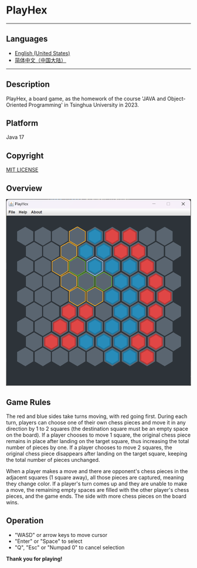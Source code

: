 # PlayHex

---

## Languages

+ [English (United States)](./README.md)
+ [简体中文（中国大陆）](./docs/READMEs/README.zh_CN.md)

---

## Description

PlayHex, a board game, as the homework of the course 'JAVA and Object-Oriented Programming' in Tsinghua University in 2023.

## Platform

Java 17

## Copyright

[MIT LICENSE](./LICENSE)

## Overview

![overview](./assets/overview.png)

## Game Rules

The red and blue sides take turns moving, with red going first. During each turn, players can choose one of their own chess pieces and move it in any direction by 1 to 2 squares (the destination square must be an empty space on the board). If a player chooses to move 1 square, the original chess piece remains in place after landing on the target square, thus increasing the total number of pieces by one. If a player chooses to move 2 squares, the original chess piece disappears after landing on the target square, keeping the total number of pieces unchanged.

When a player makes a move and there are opponent's chess pieces in the adjacent squares (1 square away), all those pieces are captured, meaning they change color. If a player's turn comes up and they are unable to make a move, the remaining empty spaces are filled with the other player's chess pieces, and the game ends. The side with more chess pieces on the board wins.

## Operation

+ "WASD" or arrow keys to move cursor
+ "Enter" or "Space" to select
+ "Q", "Esc" or "Numpad 0" to cancel selection

**Thank you for playing!**
